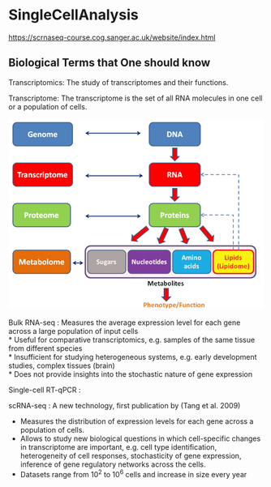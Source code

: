 # SingleCellAnalysis

https://scrnaseq-course.cog.sanger.ac.uk/website/index.html

## Biological Terms that One should know
Transcriptomics: The study of transcriptomes and their functions.

Transcriptome: The transcriptome is the set of all RNA molecules in one cell or a population of cells. 

![Examples](images/G_schem.png)

Bulk RNA-seq : Measures the average expression level for each gene across a large population of input cells  
	* Useful for comparative transcriptomics, e.g. samples of the same tissue from different species  
	* Insufficient for studying heterogeneous systems, e.g. early development studies, complex tissues (brain)  
	* Does not provide insights into the stochastic nature of gene expression  

Single-cell RT-qPCR :

scRNA-seq : A new technology, first publication by (Tang et al. 2009)  
* Measures the distribution of expression levels for each gene across a population of cells.  
* Allows to study new biological questions in which cell-specific changes in transcriptome are important, e.g. cell type identification, heterogeneity of cell responses, stochasticity of gene expression, inference of gene regulatory networks across the cells.  
* Datasets range from 10<sup>2</sup> to 10<sup>6</sup> cells and increase in size every year
